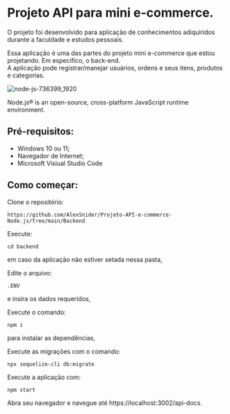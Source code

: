 # Projeto API para mini e-commerce.

O projeto foi desenvolvido para aplicação de conhecimentos adiquiridos durante a faculdade e estudos pessoais. <br/>

Essa aplicação é uma das partes do projeto mini e-commerce que estou projetando. Em especifíco, o back-end. <br/>
A aplicação pode registrar/manejar usuários, ordens e seus itens, produtos e categorias.

![node-js-736399_1920](https://github.com/AlexSnider/Projeto-API-e-commerce-Node.js/assets/103783575/18da5724-9985-4320-ae21-800a2ebfb092)

Node.js® is an open-source, cross-platform JavaScript runtime environment.


## Pré-requisitos:

* Windows 10 ou 11;
* Navegador de Internet;
* Microsoft Visiual Studio Code

## Como começar:

Clone o repositório:

```
https://github.com/AlexSnider/Projeto-API-e-commerce-Node.js/tree/main/Backend
```

Execute:
```
cd backend
```
em caso da aplicação não estiver setada nessa pasta,

Edite o arquivo:

`.ENV`

e insira os dados requeridos,

Execute o comando:
```
npm i
```
para instalar as dependências,

Execute as migrações com o comando:

```
npx sequelize-cli db:migrate
```

Execute a aplicação com:
```
npm start
```

Abra seu navegador e navegue até https://localhost:3002/api-docs.

